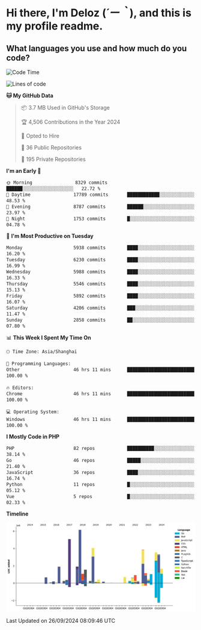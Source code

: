 # **Hi there, I'm Deloz (*´ー｀*), and this is my profile readme.**

## **What languages you use and how much do you code?**

<!--START_SECTION:waka-->
![Code Time](http://img.shields.io/badge/Code%20Time-4%2C720%20hrs%2034%20mins-blue)

![Lines of code](https://img.shields.io/badge/From%20Hello%20World%20I%27ve%20Written-42.1%20million%20lines%20of%20code-blue)

**🐱 My GitHub Data** 

> 📦 3.7 MB Used in GitHub's Storage 
 > 
> 🏆 4,506 Contributions in the Year 2024
 > 
> 💼 Opted to Hire
 > 
> 📜 36 Public Repositories 
 > 
> 🔑 195 Private Repositories 
 > 
**I'm an Early 🐤** 

```text
🌞 Morning                8329 commits        ██████░░░░░░░░░░░░░░░░░░░   22.72 % 
🌆 Daytime                17789 commits       ████████████░░░░░░░░░░░░░   48.53 % 
🌃 Evening                8787 commits        ██████░░░░░░░░░░░░░░░░░░░   23.97 % 
🌙 Night                  1753 commits        █░░░░░░░░░░░░░░░░░░░░░░░░   04.78 % 
```
📅 **I'm Most Productive on Tuesday** 

```text
Monday                   5938 commits        ████░░░░░░░░░░░░░░░░░░░░░   16.20 % 
Tuesday                  6230 commits        ████░░░░░░░░░░░░░░░░░░░░░   16.99 % 
Wednesday                5988 commits        ████░░░░░░░░░░░░░░░░░░░░░   16.33 % 
Thursday                 5546 commits        ████░░░░░░░░░░░░░░░░░░░░░   15.13 % 
Friday                   5892 commits        ████░░░░░░░░░░░░░░░░░░░░░   16.07 % 
Saturday                 4206 commits        ███░░░░░░░░░░░░░░░░░░░░░░   11.47 % 
Sunday                   2858 commits        ██░░░░░░░░░░░░░░░░░░░░░░░   07.80 % 
```


📊 **This Week I Spent My Time On** 

```text
🕑︎ Time Zone: Asia/Shanghai

💬 Programming Languages: 
Other                    46 hrs 11 mins      █████████████████████████   100.00 % 

🔥 Editors: 
Chrome                   46 hrs 11 mins      █████████████████████████   100.00 % 

💻 Operating System: 
Windows                  46 hrs 11 mins      █████████████████████████   100.00 % 
```

**I Mostly Code in PHP** 

```text
PHP                      82 repos            ██████████░░░░░░░░░░░░░░░   38.14 % 
Go                       46 repos            █████░░░░░░░░░░░░░░░░░░░░   21.40 % 
JavaScript               36 repos            ████░░░░░░░░░░░░░░░░░░░░░   16.74 % 
Python                   11 repos            █░░░░░░░░░░░░░░░░░░░░░░░░   05.12 % 
Vue                      5 repos             █░░░░░░░░░░░░░░░░░░░░░░░░   02.33 % 
```



**Timeline**

![Lines of Code chart](https://raw.githubusercontent.com/deloz/deloz/main/assets/bar_graph.png)


 Last Updated on 26/09/2024 08:09:46 UTC
<!--END_SECTION:waka-->
